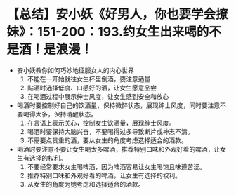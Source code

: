# 【总结】安小妖《好男人，你也要学会撩妹》：151-200：193.约女生出来喝的不是酒！是浪漫！

-   安小妖教你如何巧妙地征服女人的内心世界
    1.  不能在一开始就往女生杯里倒酒，要注意适量
    2.  點酒时选择低度、口感好的酒，让女生愿意品尝
    3.  在喝酒过程中展示绅士风度，让女生感到安全和放心
-   喝酒时要控制好自己的饮酒量，保持微醉状态，展现绅士风度，同时要注意不要喝得太多，保持清醒状态。
    1.  在言语上表示关心，控制女生饮酒量，展现绅士风度。
    2.  喝酒时要保持大脑兴奋，不要喝得过多导致断片或神志不清。
    3.  不需要点贵重的酒，要从女生的角度考虑选择适合的酒款。
-   喝酒时要注意不要让女生喝太多啤酒，推荐特别口味和外观好看的啤酒，让女生有选择的权利。
    1.  不要经常要求女生喝啤酒，因为啤酒容易让女生喝饱且味道苦涩。
    2.  推荐特别口味和外观好看的啤酒，让女生有选择的权利。
    3.  从女生的角度为她考虑和选择适合的酒款。